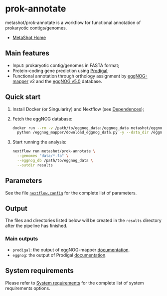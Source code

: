 # prok-annotate

metashot/prok-annotate is a workflow for functional annotation of prokaryotic
contigs/genomes.

- [MetaShot Home](https://metashot.github.io/)

## Main features

- Input: prokaryotic contig/genomes in FASTA format;
- Protein-coding gene prediction using
  [Prodigal](https://github.com/hyattpd/Prodigal);
- Functional annotation through orthology assignment by
  [eggNOG-mapper](https://github.com/eggnogdb/eggnog-mapper) v2 and the [eggNOG
  v5.0](http://eggnog-mapper.embl.de/) database.

## Quick start

1. Install Docker (or Singulariry) and Nextflow (see
   [Dependences](https://metashot.github.io/#dependencies));
1. Fetch the eggNOG database:

   ```bash
   docker run --rm -v /path/to/eggnog_data:/eggnog_data metashot/eggnog-mapper:2.0.1-3 \
     python /eggnog_mapper/download_eggnog_data.py -y --data_dir /eggnog_data
   ```
1. Start running the analysis:

   ```bash
   nextflow run metashot/prok-annotate \
     --genomes "data/*.fa" \
     --eggnog_db /path/to/eggnog_data \
     --outdir results
   ```

## Parameters
See the file [`nextflow.config`](nextflow.config) for the complete list of
parameters.

## Output
The files and directories listed below will be created in the `results` directory
after the pipeline has finished.

### Main outputs
- `prodigal`: the output of eggNOG-mapper
  [documentation](https://github.com/hyattpd/prodigal/wiki/understanding-the-prodigal-output).
- `eggnog`: the output of Prodigal
  [documentation](https://github.com/eggnogdb/eggnog-mapper/wiki/eggNOG-mapper-v2).

## System requirements
Please refer to [System
requirements](https://metashot.github.io/#system-requirements) for the complete
list of system requirements options.
